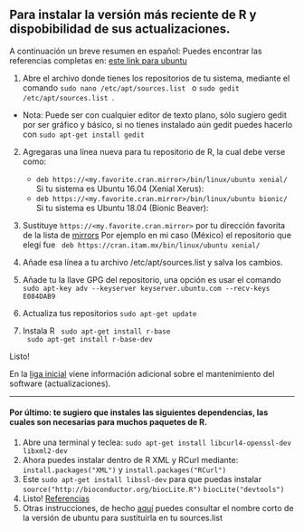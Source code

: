 ## Para instalar la versión más reciente de R y dispobibilidad de sus actualizaciones.



A continuación un breve resumen en español:
Puedes encontrar las referencias completas en:  [este link para ubuntu](https://cran.r-project.org/bin/linux/ubuntu/README)

1. Abre el archivo donde tienes los repositorios de tu sistema, mediante el comando ``` sudo nano /etc/apt/sources.list  ``` o ``` sudo gedit /etc/apt/sources.list  ```.
  * Nota: Puede ser con cualquier editor de texto plano, sólo sugiero gedit por ser gráfico y básico, si no tienes instalado aún gedit puedes hacerlo con ```sudo apt-get install gedit ```

2. Agregaras una línea nueva para tu repositorio de R, la cual debe verse como:
   *    ```deb https://<my.favorite.cran.mirror>/bin/linux/ubuntu xenial/```   Si tu sistema es Ubuntu 16.04 (Xenial Xerus): 
   *   ``` deb https://<my.favorite.cran.mirror>/bin/linux/ubuntu bionic/ ```   Si tu sistema es Ubuntu 18.04 (Bionic Beaver):
 

3. Sustituye ```https://<my.favorite.cran.mirror>```  por tu dirección favorita de la lista de [mirrors](https://cran.r-project.org/mirrors.html)
Por ejemplo en mi caso  (México)  el repositorio que elegí fue 
``` deb https://cran.itam.mx/bin/linux/ubuntu xenial/```

4. Añade esa línea a tu archivo /etc/apt/sources.list y salva los cambios.

5. Añade tu la llave GPG del repositorio, una opción es usar el comando ```  sudo apt-key adv --keyserver keyserver.ubuntu.com --recv-keys E084DAB9```

6. Actualiza tus repositorios ```sudo apt-get update```

7. Instala R  ``` sudo apt-get install r-base```   
```  sudo apt-get install r-base-dev ```

Listo!


En la [liga inicial](https://cran.r-project.org/bin/linux/ubuntu/README) viene información adicional sobre el mantenimiento del software (actualizaciones).


---

#### Por último: te sugiero que instales las siguientes dependencias, las cuales son necesarias para muchos paquetes de R. 


1. Abre una terminal y teclea: ```sudo apt-get install libcurl4-openssl-dev libxml2-dev ```
2. Ahora puedes instalar dentro de R XML y RCurl mediante: ``` install.packages("XML") ``` y ``` install.packages("RCurl") ```
3.  Este ``` sudo apt-get install libssl-dev ``` para que puedas instalar ``` source("http://bioconductor.org/biocLite.R")```   ``` biocLite("devtools") ```
4. Listo!
[Referencias](https://stackoverflow.com/questions/10965755/genomicfeatures-package-installation-trouble)
5. Otras instrucciones, de hecho [aquí](https://cran.r-project.org/bin/linux/ubuntu/README) puedes consultar el nombre corto de la versión de ubuntu para sustituirla en tu sources.list 


